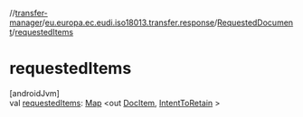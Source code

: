 //[transfer-manager](../../../index.md)/[eu.europa.ec.eudi.iso18013.transfer.response](../index.md)/[RequestedDocument](index.md)/[requestedItems](requested-items.md)

# requestedItems

[androidJvm]\
val [requestedItems](requested-items.md): [Map](https://kotlinlang.org/api/latest/jvm/stdlib/kotlin.collections/-map/index.html)
&lt;out [DocItem](../-doc-item/index.md), [IntentToRetain](../../eu.europa.ec.eudi.iso18013.transfer/-intent-to-retain/index.md)
&gt;
